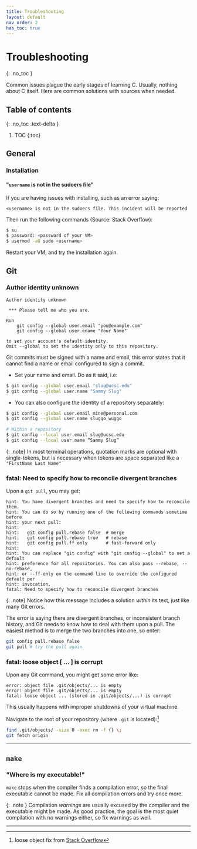 ```yaml
---
title: Troubleshooting
layout: default
nav_order: 2
has_toc: true
---
```


# Troubleshooting
{: .no_toc }

Common issues plague the early stages of learning C. Usually, nothing about C itself. Here are common solutions with sources when needed.

## Table of contents
{: .no_toc .text-delta }

1. TOC
{:toc}

## General

### Installation

#### "`username` is not in the sudoers file"

If you are having issues with installing, such as an error saying:
```
<username> is not in the sudoers file. This incident will be reported
```

Then run the following commands (Source: Stack Overflow):
```bash
$ su
$ password: <password of your VM>
$ usermod -aG sudo <username>
```

Restart your VM, and try the installation again.

## Git

### Author identity unknown

```
Author identity unknown

 *** Please tell me who you are.

Run
    git config --global user.email "you@example.com"
    git config --global user.ename "Your Name"

to set your account's default identity.
Omit --global to set the identity only to this repository.
```

Git commits must be signed with a name and email, this error states that it cannot find a name or email configured to sign a commit.
* Set your name and email. Do as it said, i.e:

```bash
$ git config --global user.email "slug@ucsc.edu"
$ git config --global user.name "Sammy Slug"
```

* You can also configure the identity of a repository separately:

```bash
$ git config --global user.email mine@personal.com
$ git config --global user.name sluggo_wuggo

# Within a repository
$ git config --local user.email slug@ucsc.edu
$ git config --local user.name “Sammy Slug”
```

{: .note}
In most terminal operations, quotation marks are optional with single-tokens, but is necessary when tokens are space separated like a `"FirstName Last Name"`

### fatal: Need to specify how to reconcile divergent branches

Upon a `git pull`, you may get:
```
hint: You have divergent branches and need to specify how to reconcile them.
hint: You can do so by running one of the following commands sometime before
hint: your next pull:
hint: 
hint:   git config pull.rebase false  # merge
hint:   git config pull.rebase true   # rebase
hint:   git config pull.ff only       # fast-forward only
hint: 
hint: You can replace "git config" with "git config --global" to set a default
hint: preference for all repositories. You can also pass --rebase, --no-rebase,
hint: or --ff-only on the command line to override the configured default per
hint: invocation.
fatal: Need to specify how to reconcile divergent branches
```

{: .note}
Notice how this message includes a solution *within* its text, just like many Git errors.

The error is saying there are divergent branches, or inconsistent branch history, and Git needs to know how to deal with them upon a pull. The easiest method is to merge the two branches into one, so enter:
```bash
git config pull.rebase false
git pull # try the pull again
```

### fatal: loose object [ ... ] is corrupt

Upon any Git command, you might get some error like:
```
error: object file .git/objects/... is empty
error: object file .git/objects/... is empty
fatal: loose object ... (stored in .git/objects/...) is corrupt
```

This usually happens with improper shutdowns of your virtual machine.

Navigate to the root of your repository (where `.git` is located):[^1]

```bash
find .git/objects/ -size 0 -exec rm -f {} \;
git fetch origin
```

---

## `make`

### "Where is my executable!"

`make` stops when the compiler finds a compilation error, so the final executable cannot be made. Fix all compilation errors and try once more.

{: .note }
Compilation *warnings* are usually excused by the compiler and the executable might be made. As good practice, the goal is the most quiet compilation with no warnings either, so fix warnings as well.

---

[^1]: loose object fix from [Stack Overflow](https://stackoverflow.com/a/40098509)
